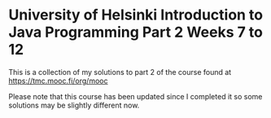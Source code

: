 # University of Helsinki Introduction to Java Programming Part 2 Weeks 7 to 12
This is a collection of my solutions to part 2 of the course found at https://tmc.mooc.fi/org/mooc

Please note that this course has been updated since I completed it so some solutions may be slightly different now.
